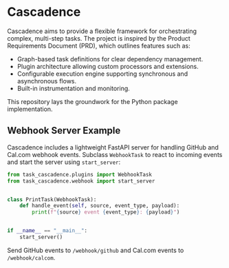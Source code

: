 # Cascadence

Cascadence aims to provide a flexible framework for orchestrating complex, multi-step tasks. The project is inspired by the Product Requirements Document (PRD), which outlines features such as:

- Graph-based task definitions for clear dependency management.
- Plugin architecture allowing custom processors and extensions.
- Configurable execution engine supporting synchronous and asynchronous flows.
- Built-in instrumentation and monitoring.

This repository lays the groundwork for the Python package implementation.

## Webhook Server Example

Cascadence includes a lightweight FastAPI server for handling GitHub and
Cal.com webhook events. Subclass `WebhookTask` to react to incoming events and
start the server using `start_server`:

```python
from task_cascadence.plugins import WebhookTask
from task_cascadence.webhook import start_server


class PrintTask(WebhookTask):
    def handle_event(self, source, event_type, payload):
        print(f"{source} event {event_type}: {payload}")


if __name__ == "__main__":
    start_server()
```

Send GitHub events to `/webhook/github` and Cal.com events to `/webhook/calcom`.
